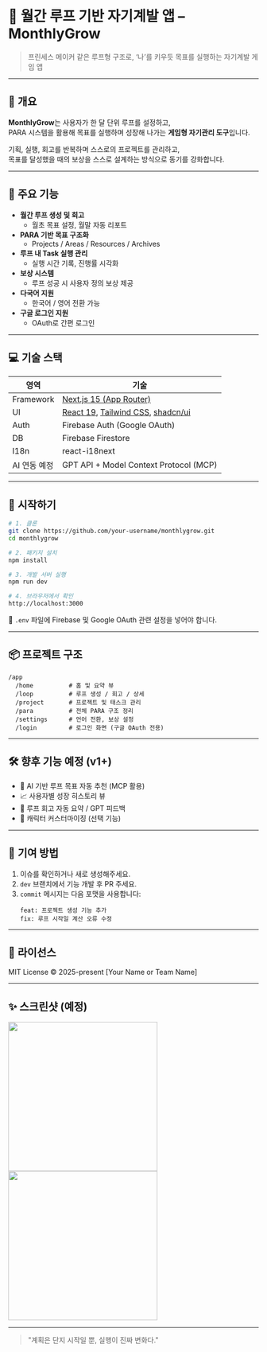 # 🌙 월간 루프 기반 자기계발 앱 – MonthlyGrow

> 프린세스 메이커 같은 루프형 구조로, ‘나’를 키우듯 목표를 실행하는 자기계발 게임 앱

---

## 🎯 개요

**MonthlyGrow**는 사용자가 한 달 단위 루프를 설정하고,  
PARA 시스템을 활용해 목표를 실행하며 성장해 나가는 **게임형 자기관리 도구**입니다.

기획, 실행, 회고를 반복하며 스스로의 프로젝트를 관리하고,  
목표를 달성했을 때의 보상을 스스로 설계하는 방식으로 동기를 강화합니다.

---

## 🧩 주요 기능

- **월간 루프 생성 및 회고**
  - 월초 목표 설정, 월말 자동 리포트
- **PARA 기반 목표 구조화**
  - Projects / Areas / Resources / Archives
- **루프 내 Task 실행 관리**
  - 실행 시간 기록, 진행률 시각화
- **보상 시스템**
  - 루프 성공 시 사용자 정의 보상 제공
- **다국어 지원**
  - 한국어 / 영어 전환 가능
- **구글 로그인 지원**
  - OAuth로 간편 로그인

---

## 💻 기술 스택

| 영역 | 기술 |
|------|------|
| Framework | [Next.js 15 (App Router)](https://nextjs.org/blog/next-15) |
| UI | [React 19](https://react.dev), [Tailwind CSS](https://tailwindcss.com), [shadcn/ui](https://ui.shadcn.com) |
| Auth | Firebase Auth (Google OAuth) |
| DB | Firebase Firestore |
| I18n | react-i18next |
| AI 연동 예정 | GPT API + Model Context Protocol (MCP) |

---

## 🚀 시작하기

```bash
# 1. 클론
git clone https://github.com/your-username/monthlygrow.git
cd monthlygrow

# 2. 패키지 설치
npm install

# 3. 개발 서버 실행
npm run dev

# 4. 브라우저에서 확인
http://localhost:3000
```

🔐 `.env` 파일에 Firebase 및 Google OAuth 관련 설정을 넣어야 합니다.

---

## 📦 프로젝트 구조

```
/app
  /home          # 홈 및 요약 뷰
  /loop          # 루프 생성 / 회고 / 상세
  /project       # 프로젝트 및 태스크 관리
  /para          # 전체 PARA 구조 정리
  /settings      # 언어 전환, 보상 설정
  /login         # 로그인 화면 (구글 OAuth 전용)
```

---

## 🛠️ 향후 기능 예정 (v1+)

- 🔮 AI 기반 루프 목표 자동 추천 (MCP 활용)
- 📈 사용자별 성장 히스토리 뷰
- 🧠 루프 회고 자동 요약 / GPT 피드백
- 🧍 캐릭터 커스터마이징 (선택 기능)

---

## 🙌 기여 방법

1. 이슈를 확인하거나 새로 생성해주세요.
2. `dev` 브랜치에서 기능 개발 후 PR 주세요.
3. `commit` 메시지는 다음 포맷을 사용합니다:
   ```
   feat: 프로젝트 생성 기능 추가
   fix: 루프 시작일 계산 오류 수정
   ```

---

## 📜 라이선스

MIT License © 2025-present [Your Name or Team Name]

---

## ✨ 스크린샷 (예정)

<img src="docs/screenshot1.png" width="300" />
<img src="docs/screenshot2.png" width="300" />

---

> "계획은 단지 시작일 뿐, 실행이 진짜 변화다."